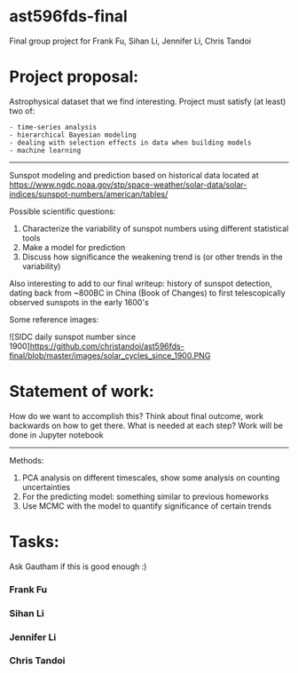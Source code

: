 # ast596fds-final
Final group project for Frank Fu, Sihan Li, Jennifer Li, Chris Tandoi

# Project proposal:
Astrophysical dataset that we find interesting. Project must satisfy (at least) two of:

	- time-series analysis
    - hierarchical Bayesian modeling
    - dealing with selection effects in data when building models
    - machine learning	

------------------------
Sunspot modeling and prediction based on historical data located at https://www.ngdc.noaa.gov/stp/space-weather/solar-data/solar-indices/sunspot-numbers/american/tables/

Possible scientific questions:
1) Characterize the variability of sunspot numbers using different statistical tools
2) Make a model for prediction
3) Discuss how significance the weakening trend is (or other trends in the variability)

Also interesting to add to our final writeup: history of sunspot detection, dating back from ~800BC in China (Book of Changes) to first telescopically observed sunspots in the early 1600's

Some reference images:

![SIDC daily sunspot number since 1900]https://github.com/christandoi/ast596fds-final/blob/master/images/solar_cycles_since_1900.PNG

# Statement of work:
How do we want to accomplish this? Think about final outcome, work backwards on how to get there. What is needed at each step? Work will be done in Jupyter notebook

------------------------

Methods:
1) PCA analysis on different timescales, show some analysis on counting uncertainties
2) For the predicting model: something similar to previous homeworks
3) Use MCMC with the model to quantify significance of certain trends


# Tasks:
Ask Gautham if this is good enough :)

### Frank Fu

### Sihan Li

### Jennifer Li

### Chris Tandoi